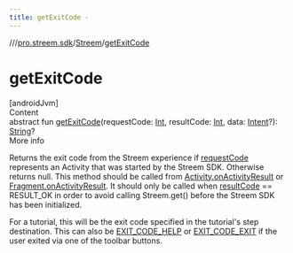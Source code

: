 ```yaml
---
title: getExitCode -
---
```

//[<root>](../../../index.md)/[pro.streem.sdk](../index.md)/[Streem](index.md)/[getExitCode](get-exit-code.md)



# getExitCode  
[androidJvm]  
Content  
abstract fun [getExitCode](get-exit-code.md)(requestCode: [Int](https://kotlinlang.org/api/latest/jvm/stdlib/kotlin/-int/index.html), resultCode: [Int](https://kotlinlang.org/api/latest/jvm/stdlib/kotlin/-int/index.html), data: [Intent](https://developer.android.com/reference/kotlin/android/content/Intent.html)?): [String](https://kotlinlang.org/api/latest/jvm/stdlib/kotlin/-string/index.html)?  
More info  


Returns the exit code from the Streem experience if [requestCode](get-exit-code.md) represents an Activity that was started by the Streem SDK. Otherwise returns null. This method should be called from [Activity.onActivityResult](https://developer.android.com/reference/kotlin/android/app/Activity.html#onactivityresult) or [Fragment.onActivityResult](https://developer.android.com/reference/kotlin/androidx/fragment/app/Fragment.html#onactivityresult). It should only be called when [resultCode](get-exit-code.md) == RESULT_OK in order to avoid calling Streem.get() before the Streem SDK has been initialized.



For a tutorial, this will be the exit code specified in the tutorial's step destination. This can also be [EXIT_CODE_HELP](-companion/-e-x-i-t_-c-o-d-e_-h-e-l-p.md) or [EXIT_CODE_EXIT](-companion/-e-x-i-t_-c-o-d-e_-e-x-i-t.md) if the user exited via one of the toolbar buttons.

  



